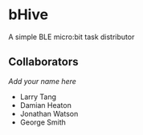 # bHive
A simple BLE micro:bit task distributor

## Collaborators
*Add your name here*
- Larry Tang
- Damian Heaton
- Jonathan Watson
- George Smith
